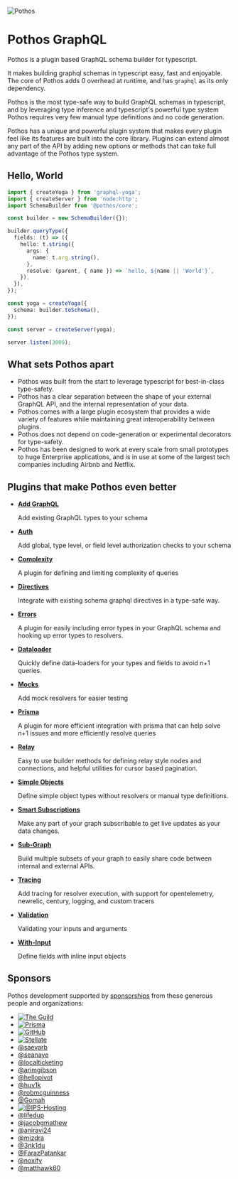 ![Pothos](https://pothos-graphql.dev/assets/logo-name-auto.svg)

# Pothos GraphQL

Pothos is a plugin based GraphQL schema builder for typescript.

It makes building graphql schemas in typescript easy, fast and enjoyable. The core of Pothos adds 0
overhead at runtime, and has `graphql` as its only dependency.

Pothos is the most type-safe way to build GraphQL schemas in typescript, and by leveraging type
inference and typescript's powerful type system Pothos requires very few manual type definitions and
no code generation.

Pothos has a unique and powerful plugin system that makes every plugin feel like its features are
built into the core library. Plugins can extend almost any part of the API by adding new options or
methods that can take full advantage of the Pothos type system.

## Hello, World

```typescript
import { createYoga } from 'graphql-yoga';
import { createServer } from 'node:http';
import SchemaBuilder from '@pothos/core';

const builder = new SchemaBuilder({});

builder.queryType({
  fields: (t) => ({
    hello: t.string({
      args: {
        name: t.arg.string(),
      },
      resolve: (parent, { name }) => `hello, ${name || 'World'}`,
    }),
  }),
});

const yoga = createYoga({
  schema: builder.toSchema(),
});

const server = createServer(yoga);

server.listen(3000);
```

## What sets Pothos apart

- Pothos was built from the start to leverage typescript for best-in-class type-safety.
- Pothos has a clear separation between the shape of your external GraphQL API, and the internal
  representation of your data.
- Pothos comes with a large plugin ecosystem that provides a wide variety of features while
  maintaining great interoperability between plugins.
- Pothos does not depend on code-generation or experimental decorators for type-safety.
- Pothos has been designed to work at every scale from small prototypes to huge Enterprise
  applications, and is in use at some of the largest tech companies including Airbnb and Netflix.

## Plugins that make Pothos even better

- [**Add GraphQL**](https://pothos-graphql.dev/docs/plugins/add-graphql)

  Add existing GraphQL types to your schema

- [**Auth**](https://pothos-graphql.dev/docs/plugins/scope-auth)

  Add global, type level, or field level authorization checks to your schema

- [**Complexity**](https://pothos-graphql.dev/docs/plugins/complexity)

  A plugin for defining and limiting complexity of queries

- [**Directives**](https://pothos-graphql.dev/docs/plugins/directives)

  Integrate with existing schema graphql directives in a type-safe way.

- [**Errors**](https://pothos-graphql.dev/docs/plugins/errors)

  A plugin for easily including error types in your GraphQL schema and hooking up error types to
  resolvers.

- [**Dataloader**](https://pothos-graphql.dev/docs/plugins/dataloader)

  Quickly define data-loaders for your types and fields to avoid n+1 queries.

- [**Mocks**](https://pothos-graphql.dev/docs/plugins/mocks)

  Add mock resolvers for easier testing

- [**Prisma**](https://pothos-graphql.dev/docs/plugins/prisma)

  A plugin for more efficient integration with prisma that can help solve n+1 issues and more
  efficiently resolve queries

- [**Relay**](https://pothos-graphql.dev/docs/plugins/relay)

  Easy to use builder methods for defining relay style nodes and connections, and helpful utilities
  for cursor based pagination.

- [**Simple Objects**](https://pothos-graphql.dev/docs/plugins/simple-objects)

  Define simple object types without resolvers or manual type definitions.

- [**Smart Subscriptions**](https://pothos-graphql.dev/docs/plugins/smart-subscriptions)

  Make any part of your graph subscribable to get live updates as your data changes.

- [**Sub-Graph**](https://pothos-graphql.dev/docs/plugins/sub-graph)

  Build multiple subsets of your graph to easily share code between internal and external APIs.

- [**Tracing**](https://pothos-graphql.dev/docs/plugins/tracing)

  Add tracing for resolver execution, with support for opentelemetry, newrelic, century, logging,
  and custom tracers

- [**Validation**](https://pothos-graphql.dev/docs/plugins/validation)

  Validating your inputs and arguments

- [**With-Input**](https://pothos-graphql.dev/docs/plugins/with-input)

  Define fields with inline input objects

## Sponsors

Pothos development supported by [sponsorships](https://github.com/sponsors/hayes) from these
generous people and organizations:

- [![The Guild](https://pothos-graphql.dev/assets/the-guild-logo.svg)](https://www.the-guild.dev/)
- [![Prisma](https://pothos-graphql.dev/assets/prisma-logo.svg)](https://www.prisma.io/)
- [![GitHub](https://pothos-graphql.dev/assets/github-logo.svg)](https://github.com/)
- [![Stellate](https://pothos-graphql.dev/assets/stellate-logo.svg)](https://stellate.co/)
- [@saevarb](https://github.com/saevarb)
- [@seanaye](https://github.com/seanaye)
- [@localticketing](https://github.com/localticketing)
- [@arimgibson](https://github.com/arimgibson)
- [@hellopivot](https://github.com/hellopivot)
- [@huv1k](https://github.com/huv1k)
- [@robmcguinness](https://github.com/robmcguinness)
- [@Gomah](https://github.com/Gomah)
- [![@IPS-Hosting](/assets/ips-logo.svg)](https://github.com/IPS-Hosting)
- [@lifedup](https://github.com/lifedup)
- [@jacobgmathew](https://github.com/jacobgmathew)
- [@aniravi24](https://github.com/aniravi24)
- [@mizdra](https://github.com/mizdra)
- [@3nk1du](https://github.com/3nk1du)
- [@FarazPatankar](https://github.com/FarazPatankar)
- [@noxify](https://github.com/noxify)
- [@matthawk60](https://github.com/matthawk60)
